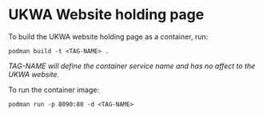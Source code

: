 # UKWA Website holding page

To build the UKWA website holding page as a container, run:

```
podman build -t <TAG-NAME> .
```

_TAG-NAME will define the container service name and has no affect to the UKWA website._


To run the container image:

```
podman run -p 8090:80 -d <TAG-NAME>
```
